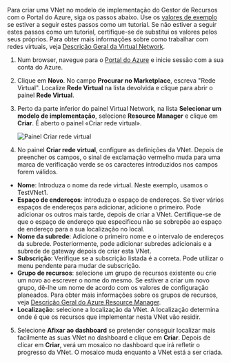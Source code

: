 Para criar uma VNet no modelo de implementação do Gestor de Recursos com o Portal do Azure, siga os passos abaixo. Use os [valores de exemplo](#values) se estiver a seguir estes passos como um tutorial. Se não estiver a seguir estes passos como um tutorial, certifique-se de substitui os valores pelos seus próprios. Para obter mais informações sobre como trabalhar com redes virtuais, veja [Descrição Geral da Virtual Network](../articles/virtual-network/virtual-networks-overview.md).

1. Num browser, navegue para o [Portal do Azure](http://portal.azure.com) e inicie sessão com a sua conta do Azure.
2. Clique em **Novo**. No campo **Procurar no Marketplace**, escreva "Rede Virtual". Localize **Rede Virtual** na lista devolvida e clique para abrir o painel **Rede Virtual**.
3. Perto da parte inferior do painel Virtual Network, na lista **Selecionar um modelo de implementação**, selecione **Resource Manager** e clique em **Criar**. É aberto o painel «Criar rede virtual».

    ![Painel Criar rede virtual](./media/vpn-gateway-basic-vnet-s2s-rm-portal-include/createvnet.png "Painel Criar rede virtual")
4. No painel **Criar rede virtual**, configure as definições da VNet. Depois de preencher os campos, o sinal de exclamação vermelho muda para uma marca de verificação verde se os caracteres introduzidos nos campos forem válidos.

  - **Nome**: Introduza o nome da rede virtual. Neste exemplo, usamos o TestVNet1.
  - **Espaço de endereços**: introduza o espaço de endereços. Se tiver vários espaços de endereços para adicionar, adicione o primeiro. Pode adicionar os outros mais tarde, depois de criar a VNet. Certifique-se de que o espaço de endereço que especificou não se sobrepõe ao espaço de endereço para a sua localização no local.
  - **Nome da subrede**: Adicione o primeiro nome e o intervalo de endereços da subrede. Posteriormente, pode adicionar subredes adicionais e a subrede de gateway depois de criar esta VNet. 
  - **Subscrição**: Verifique se a subscrição listada é a correta. Pode utilizar o menu pendente para mudar de subscrição.
  - **Grupo de recursos**: selecione um grupo de recursos existente ou crie um novo ao escrever o nome do mesmo. Se estiver a criar um novo grupo, dê-lhe um nome de acordo com os valores de configuração planeados. Para obter mais informações sobre os grupos de recursos, veja [Descrição Geral do Azure Resource Manager](../articles/azure-resource-manager/resource-group-overview.md#resource-groups).
  - **Localização**: selecione a localização da VNet. A localização determina onde é que os recursos que implementar nesta VNet vão residir.

5. Selecione **Afixar ao dashboard** se pretender conseguir localizar mais facilmente as suas VNet no dashboard e clique em **Criar**. Depois de clicar em **Criar**, verá um mosaico no dashboard que irá refletir o progresso da VNet. O mosaico muda enquanto a VNet está a ser criada.